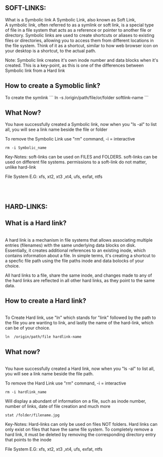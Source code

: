 <h2> SOFT-LINKS: </h2>	


What is a Symbolic link
A Symbolic Link, also known as Soft Link,  
A symbolic link, often referred to as a symlink or soft link, is a special type of file in a file system that acts as a reference or pointer to another file or directory. Symbolic links are used to create shortcuts or aliases to existing files or directories, allowing you to access them from different locations in the file system.
Think of it as a shortcut, similar to how web browser icon on your desktop is a shortcut, to the actual path.

Note: Symbolic link creates it's own inode number and data blocks when it's created. This is a key-point, as this is one of the differences between Symbolic link from a Hard link 

<h2> How to create a Symoblic link? </h2>
To create the symlink
```
ln -s /origin/path/file/or/folder softlink-name
```

<h2> What Now? </h2>
You have successfully created a Symbolic link, now when you "ls -al" to list all, you will see a link name beside the file or folder 

To remove the Symbolic Link use "rm" command, -i = interactive
```
rm -i Symbolic_name
```

Key-Notes:
soft-links can be used on FILES and FOLDERS.
soft-links can be used on different file systems.
permissions to a soft-link do not matter, unlike hard-link

File System E.G: xfs, xt2, xt3 ,xt4, ufs, exfat, ntfs

<br>
<br>

<h2> HARD-LINKS: </h2>

<h2> What is a Hard link? </h2>
<br>
A hard link is a mechanism in file systems that allows associating multiple entries (filenames) with the same underlying data blocks on disk.
Essentially, it creates additional references to an existing inode, which contains information about a file.
In simple terms, it's creating a shortcut to a specfic file path using the file paths inode and data bolocks of your choice.

All hard links to a file, share the same inode, and changes made to any of the hard links are reflected in all other hard links, as they point to the same data.


<h2>How to create a Hard link?</h2> 
<br>
To Create Hard link, use "ln" which stands for "link" followed by the path to the file you are wanting to link, and lastly the name of the hard-link, which can be of your choice.  

```		 
ln  /origin/path/file hardlink-name
```

<h2>What now? </h2>
<br>
You have successfully created a Hard link, now when you "ls -al" to list all, you will see a link name beside the file path.

To remove the Hard Link use "rm" command, -i = interactive
```
rm -i hardlink_name
```
Will display a abundant of information on a file, such as inode number,
number of links, date of file creation and much more 
```
stat /folder/filename.jpg
```

Key-Notes:
Hard-links can only be used on files NOT folders.
Hard links can only exist on files that have the same file system.
To completely remove a hard link, it must be deleted by removing the corresponding directory entry that points to the inode

File System E.G: xfs, xt2, xt3 ,xt4, ufs, exfat, ntfs



